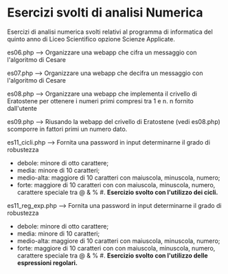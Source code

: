 # Esercizi svolti di analisi Numerica 
Esercizi di analisi numerica svolti relativi al programma di informatica del quinto anno di Liceo Scientifico opzione Scienze Applicate.

es06.php --> Organizzare una webapp che cifra un messaggio con l'algoritmo di Cesare 

es07.php --> Organizzare una webapp che decifra un messaggio con l'algoritmo di Cesare 

es08.php --> Organizzare una webapp che implementa il crivello  di Eratostene per ottenere i numeri primi compresi tra 1 e n. n fornito dall'utente

es09.php --> Riusando la webapp del crivello di Eratostene (vedi es08.php) scomporre in fattori primi un numero dato.

es11_cicli.php --> Fornita una password in input determinarne il grado di robustezza 
 - debole: minore di otto carattere; 
 - media: minore di 10 caratteri; 
 - medio-alta: maggiore di 10 caratteri con maiuscola, minuscola, numero; 
 - forte: maggiore di 10 caratteri con con maiuscola, minuscola, numero, carattere speciale tra @ & % #.
  **Esercizio svolto con l'utilizzo dei cicli.**
 
 es11_reg_exp.php --> Fornita una password in input determinarne il grado di robustezza 
 - debole: minore di otto carattere; 
 - media: minore di 10 caratteri; 
 - medio-alta: maggiore di 10 caratteri con maiuscola, minuscola, numero; 
 - forte: maggiore di 10 caratteri con con maiuscola, minuscola, numero, carattere speciale tra @ & % #.
  **Esercizio svolto con l'utilizzo delle espressioni regolari.**
 
 
